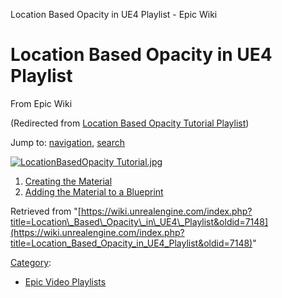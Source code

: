 Location Based Opacity in UE4 Playlist - Epic Wiki              

Location Based Opacity in UE4 Playlist
======================================

From Epic Wiki

(Redirected from [Location Based Opacity Tutorial Playlist](/index.php?title=Location_Based_Opacity_Tutorial_Playlist&redirect=no "Location Based Opacity Tutorial Playlist"))

Jump to: [navigation](#mw-navigation), [search](#p-search)

[![LocationBasedOpacity Tutorial.jpg](https://d3ar1piqh1oeli.cloudfront.net/b/bd/LocationBasedOpacity_Tutorial.jpg/400px-LocationBasedOpacity_Tutorial.jpg)](/File:LocationBasedOpacity_Tutorial.jpg)

1.  [Creating the Material](/Location_Based_Opacity_in_UE4_-_Part_1 "Location Based Opacity in UE4 - Part 1")
2.  [Adding the Material to a Blueprint](/Location_Based_Opacity_in_UE4_-_Part_2 "Location Based Opacity in UE4 - Part 2")

Retrieved from "[https://wiki.unrealengine.com/index.php?title=Location\_Based\_Opacity\_in\_UE4\_Playlist&oldid=7148](https://wiki.unrealengine.com/index.php?title=Location_Based_Opacity_in_UE4_Playlist&oldid=7148)"

[Category](/Special:Categories "Special:Categories"):

*   [Epic Video Playlists](/Category:Epic_Video_Playlists "Category:Epic Video Playlists")